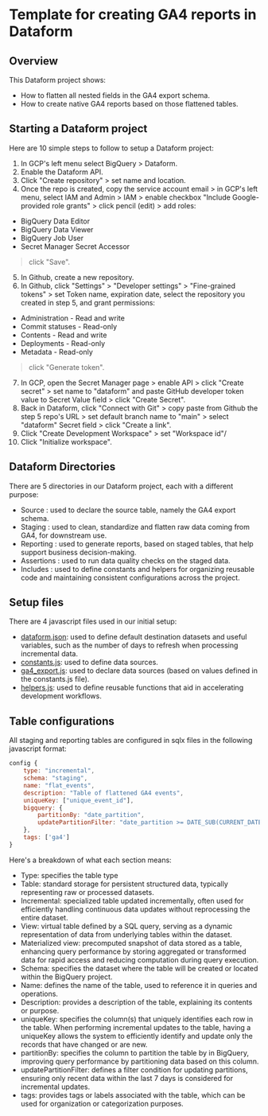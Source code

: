 # Template for creating GA4 reports in Dataform

## Overview

This Dataform project shows:
* How to flatten all nested fields in the GA4 export schema.
* How to create native GA4 reports based on those flattened tables.

## Starting a Dataform project

Here are 10 simple steps to follow to setup a Dataform project: 
1. In GCP's left menu select BigQuery > Dataform.
2. Enable the Dataform API.
3. Click "Create repository" > set name and location.
4. Once the repo is created, copy the service account email > in GCP's left menu, select IAM and Admin > IAM > enable checkbox "Include Google-provided role grants" > click pencil (edit) > add roles: 
 * BigQuery Data Editor
 * BigQuery Data Viewer
 * BigQuery Job User
 * Secret Manager Secret Accessor 
 > click "Save". 
5. In Github, create a new repository.
6. In Github, click "Settings" > "Developer settings" > "Fine-grained tokens" > set Token name, expiration date, select the repository you created in step 5, and grant permissions: 
 * Administration - Read and write
 * Commit statuses - Read-only
 * Contents - Read and write
 * Deployments - Read-only
 * Metadata - Read-only
 > click "Generate token".
7. In GCP, open the Secret Manager page > enable API > click "Create secret" > set name to "dataform" and paste GitHub developer token value to Secret Value field > click "Create Secret".
8. Back in Dataform, click "Connect with Git" > copy paste from Github the step 5 repo's URL > set default branch name to "main" > select "dataform" Secret field > click "Create a link".
9. Click "Create Development Workspace" > set "Workspace id"/
10. Click "Initialize workspace".

## Dataform Directories

There are 5 directories in our Dataform project, each with a different purpose: 
* Source : used to declare the source table, namely the GA4 export schema.
* Staging : used to clean, standardize and flatten raw data coming from GA4, for downstream use.
* Reporting : used to generate reports, based on staged tables, that help support business decision-making.
* Assertions : used to run data quality checks on the staged data.
* Includes : used to define constants and helpers for organizing reusable code and maintaining consistent configurations across the project.

## Setup files 

There are 4 javascript files used in our initial setup: 
* [dataform.json](/dataform.json): used to define default destination datasets and useful variables, such as the number of days to refresh when processing incremental data. 
* [constants.js](/constants.js): used to define data sources.
* [ga4_export.js](/ga4_export.js): used to declare data sources (based on values defined in the constants.js file).
* [helpers.js](/helpers.js): used to define reusable functions that aid in accelerating development workflows.

## Table configurations

All staging and reporting tables are configured in sqlx files in the following javascript format:  

``` javascript
config {
    type: "incremental",
    schema: "staging", 
    name: "flat_events",
    description: "Table of flattened GA4 events",
    uniqueKey: ["unique_event_id"],
    bigquery: {
        partitionBy: "date_partition",
        updatePartitionFilter: "date_partition >= DATE_SUB(CURRENT_DATE(), INTERVAL 7 DAY)"
    },
    tags: ['ga4']
}
```

Here's a breakdown of what each section means: 

* Type: specifies the table type 
 * Table: standard storage for persistent structured data, typically representing raw or processed datasets.
 * Incremental: specialized table updated incrementally, often used for efficiently handling continuous data updates without reprocessing the entire dataset. 
 * View: virtual table defined by a SQL query, serving as a dynamic representation of data from underlying tables within the dataset.
 * Materialized view: precomputed snapshot of data stored as a table, enhancing query performance by storing aggregated or transformed data for rapid access and reducing computation during query execution.
* Schema: specifies the dataset where the table will be created or located within the BigQuery project.
* Name: defines the name of the table, used to reference it in queries and operations.
* Description: provides a description of the table, explaining its contents or purpose.
* uniqueKey: specifies the column(s) that uniquely identifies each row in the table. When performing incremental updates to the table, having a uniqueKey allows the system to efficiently identify and update only the records that have changed or are new.
* partitionBy: specifies the column to partition the table by in BigQuery, improving query performance by partitioning data based on this column.
* updatePartitionFilter: defines a filter condition for updating partitions, ensuring only recent data within the last 7 days is considered for incremental updates.
* tags: provides tags or labels associated with the table, which can be used for organization or categorization purposes.
